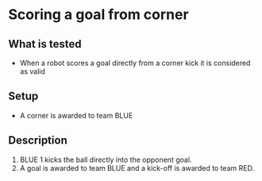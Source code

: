# Scoring a goal from corner

## What is tested

- When a robot scores a goal directly from a corner kick it is considered as valid

## Setup

- A corner is awarded to team BLUE

## Description

1. BLUE 1 kicks the ball directly into the opponent goal.
2. A goal is awarded to team BLUE and a kick-off is awarded to team RED.
